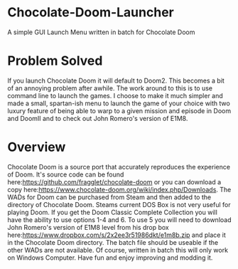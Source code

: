 # Chocolate-Doom-Launcher
A simple GUI Launch Menu written in batch for Chocolate Doom

# Problem Solved
If you launch Chocolate Doom it will default to Doom2. This becomes a bit of an annoying problem after awhile. The work around to this is to use command line to launch the games. I choose to make it much simpler and made a small, spartan-ish menu to launch the game of your choice with two luxury feature of being able to warp to a given mission and episode in Doom and DoomII and to check out John Romero's version of E1M8. 

# Overview
Chocolate Doom is a source port that accurately reproduces the experience of Doom. It's source code can be found here:https://github.com/fragglet/chocolate-doom or you can download a copy here:https://www.chocolate-doom.org/wiki/index.php/Downloads. The WADs for Doom can be purchased from Steam and then added to the directory of Chocolate Doom. Steams current DOS Box is not very useful for playing Doom. If you get the Doom Classic Complete Collection you will have the ability to use options 1-4 and 6. To use 5 you will need to download John Romero's version of E1M8 level from his drop box here:https://www.dropbox.com/s/2x2ee3r51986dkt/e1m8b.zip and place it in the Chocolate Doom directory. The batch file should be useable if the other WADs are not available. Of course, written in batch this will only work on Windows Computer. Have fun and enjoy improving and modding it.
